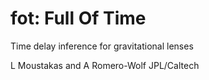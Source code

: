fot: Full Of Time
===

Time delay inference for gravitational lenses

L Moustakas and A Romero-Wolf
JPL/Caltech


